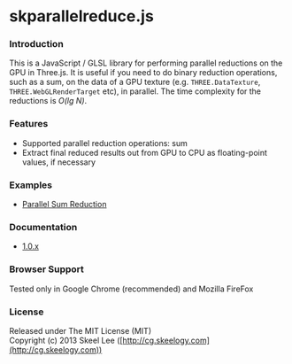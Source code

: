 skparallelreduce.js
===================

### Introduction

This is a JavaScript / GLSL library for performing parallel reductions on the GPU in Three.js. It is useful if you need to do binary reduction operations, such as a sum, on the data of a GPU texture (e.g. `THREE.DataTexture`, `THREE.WebGLRenderTarget` etc), in parallel. The time complexity for the reductions is _O(lg N)_.

### Features

* Supported parallel reduction operations: sum
* Extract final reduced results out from GPU to CPU as floating-point values, if necessary

### Examples

* [Parallel Sum Reduction](http://skeelogy.github.io/skparallelreduce.js/examples/skparallelreduce_sum.html)

### Documentation

* [1.0.x](http://skeelogy.github.io/skparallelreduce.js/docs/1.0.x)

### Browser Support

Tested only in Google Chrome (recommended) and Mozilla FireFox

### License

Released under The MIT License (MIT)<br/>
Copyright (c) 2013 Skeel Lee ([http://cg.skeelogy.com](http://cg.skeelogy.com))

